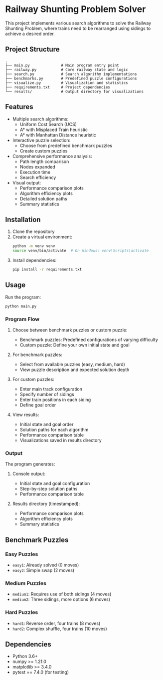 # Railway Shunting Problem Solver

This project implements various search algorithms to solve the Railway Shunting Problem, where trains need to be rearranged using sidings to achieve a desired order.

## Project Structure

```
.
├── main.py              # Main program entry point
├── railway.py           # Core railway state and logic
├── search.py            # Search algorithm implementations
├── benchmarks.py        # Predefined puzzle configurations
├── visualize.py         # Visualization and statistics
├── requirements.txt     # Project dependencies
└── results/             # Output directory for visualizations
```

## Features

- Multiple search algorithms:
  - Uniform Cost Search (UCS)
  - A* with Misplaced Train heuristic
  - A* with Manhattan Distance heuristic
- Interactive puzzle selection:
  - Choose from predefined benchmark puzzles
  - Create custom puzzles
- Comprehensive performance analysis:
  - Path length comparison
  - Nodes expanded
  - Execution time
  - Search efficiency
- Visual output:
  - Performance comparison plots
  - Algorithm efficiency plots
  - Detailed solution paths
  - Summary statistics

## Installation

1. Clone the repository
2. Create a virtual environment:
   ```bash
   python -m venv venv
   source venv/bin/activate  # On Windows: venv\Scripts\activate
   ```
3. Install dependencies:
   ```bash
   pip install -r requirements.txt
   ```

## Usage

Run the program:
```bash
python main.py
```

### Program Flow

1. Choose between benchmark puzzles or custom puzzle:
   - Benchmark puzzles: Predefined configurations of varying difficulty
   - Custom puzzle: Define your own initial state and goal

2. For benchmark puzzles:
   - Select from available puzzles (easy, medium, hard)
   - View puzzle description and expected solution depth

3. For custom puzzles:
   - Enter main track configuration
   - Specify number of sidings
   - Enter train positions in each siding
   - Define goal order

4. View results:
   - Initial state and goal order
   - Solution paths for each algorithm
   - Performance comparison table
   - Visualizations saved in results directory

### Output

The program generates:
1. Console output:
   - Initial state and goal configuration
   - Step-by-step solution paths
   - Performance comparison table

2. Results directory (timestamped):
   - Performance comparison plots
   - Algorithm efficiency plots
   - Summary statistics

## Benchmark Puzzles

### Easy Puzzles
- `easy1`: Already solved (0 moves)
- `easy2`: Simple swap (2 moves)

### Medium Puzzles
- `medium1`: Requires use of both sidings (4 moves)
- `medium2`: Three sidings, more options (6 moves)

### Hard Puzzles
- `hard1`: Reverse order, four trains (8 moves)
- `hard2`: Complex shuffle, four trains (10 moves)

## Dependencies

- Python 3.6+
- numpy >= 1.21.0
- matplotlib >= 3.4.0
- pytest == 7.4.0 (for testing)